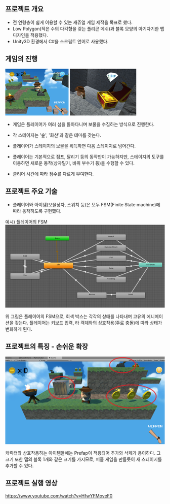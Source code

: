 ## 프로젝트 개요
- 전 연령층이 쉽게 이용할 수 있는 캐쥬얼 게임 제작을 목표로 했다.
- Low Polygon(적은 수의 다각형을 갖는 폴리곤 메쉬)과 블록 모양의 아기자기한 맵디자인을 적용했다.
- Unity3D 환경에서 C#을 스크립트 언어로 사용했다.

## 게임의 진행

<img src="Images/3.png" width="200px" style="display: inline-block;"> <img src="Images/4.png" width="210px" style="display: inline-block;">

- 게임은 플레이어가 여러 섬을 돌아다니며 보물을 수집하는 방식으로 진행한다.

- 각 스테이지는 '숲', '화산'과 같은 테마를 갖는다.

 - 플레이어가 스테이지의 보물을 획득하면 다음 스테이지로 넘어간다.  

 - 플레이어는 기본적으로 점프, 달리기 등의 동작만이 가능하지만, 스테이지의 도구를 이용하면 새로운 동작(상자밀기, 바위 부수기 등)을 수행할 수 있다.

 - 클리어 시간에 따라 점수를 다르게 부여한다.

 ## 프로젝트 주요 기술
- 플레이어와 아이템(보물상자, 스위치 등)은 모두 FSM(Finite State machine)에 따라 동작하도록 구현했다.

예시) 플레이어의 FSM
<img src="Images/1.png">

위 그림은 플레이어의 FSM으로, 회색 박스는 각각의 상태를 나타내며 고유의 에니메이션을 갖는다. 플레이어는 키보드 입력, 타 객체와의 상호작용(주로 충돌)에 따라 상태가 변화하게 된다.

## 프로젝트의 특징 - 손쉬운 확장
<img src="Images/5.png">

캐릭터와 상호작용하는 아이템들에는 Prefap이 적용되어 추가와 삭제가 용이하다. 그 크기 또한 맵의 블록 1개와 같은 크기를 가지므로, 퍼즐 게임을 만들듯이 새 스테이지를 추가할 수 있다.



## 프로젝트 실행 영상
https://www.youtube.com/watch?v=HfwYFMoveF0

